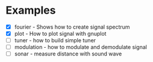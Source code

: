 # Examples


  * [x] fourier - Shows how to create signal spectrum
  * [x] plot - How to plot signal with gnuplot
  * [ ] tuner - how to build simple tuner 
  * [ ] modulation - how to modulate and demodulate signal
  * [ ] sonar - measure distance with sound wave
